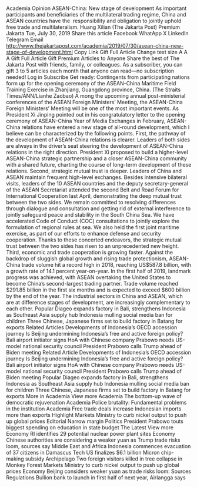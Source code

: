 # 

Academia
Opinion
ASEAN-China: New stage of development
As important participants and beneficiaries of the multilateral trading regime, China and ASEAN countries have the&nbsp;
responsibility and obligation to jointly uphold free trade and multilateralism.
Huang Xilian
(The Jakarta Post)
Premium
Jakarta
Tue, July 30, 2019
Share this article
Facebook
WhatApp
X
LinkedIn
Telegram
Email
http://www.thejakartapost.com/academia/2019/07/30/asean-china-new-stage-of-development.html
Copy Link
Gift Full Article
Change text size
A
A
A
Gift Full Article
Gift Premium Articles
to Anyone
Share the best of The Jakarta Post with friends, family, or colleagues. As a subscriber, you can gift 3 to 5 articles each month that anyone can read—no subscription needed!
Log in
Subscribe
Get ready: Contingents from participating nations form up for the opening ceremony of the ASEAN-China Maritime Field Training Exercise in Zhanjiang, Guangdong province, China. (The Straits Times/ANN/Lianhe Zaobao)
A
mong the upcoming annual post-ministerial conferences of the ASEAN Foreign Ministers’ Meeting, the ASEAN-China Foreign Ministers’ Meeting will be one of the most important events.
As President Xi Jinping pointed out in his congratulatory letter to the opening ceremony of ASEAN-China Year of Media Exchanges in February, ASEAN-China relations have entered a new stage of all-round development, which I believe can be characterized by the following points.
First, the pathway of the development of ASEAN-China relations is clearer. Leaders of both sides are always in the driver’s seat steering the development of ASEAN-China relations in the right direction. President Xi proposed to build a higher-level ASEAN-China strategic partnership and a closer ASEAN-China community with a shared future, charting the course of long-term development of these relations.
Second, strategic mutual trust is deeper. Leaders of China and ASEAN maintain frequent high-level exchanges. Besides intensive bilateral visits, leaders of the 10 ASEAN countries and the deputy secretary-general of the ASEAN Secretariat attended the second Belt and Road Forum for International Cooperation last April, demonstrating the deep mutual trust between the two sides. We remain committed to resolving differences through dialogue and consultation and getting rid of external interference to jointly safeguard peace and stability in the South China Sea.
We have accelerated Code of Conduct (COC) consultations to jointly explore the formulation of regional rules at sea. We also held the first joint maritime exercise, as part of our efforts to enhance defense and security cooperation. Thanks to these concerted endeavors, the strategic mutual trust between the two sides has risen to an unprecedented new height.
Third, economic and trade cooperation is growing faster. Against the backdrop of sluggish global growth and rising trade protectionism, ASEAN-China trade volume hit a record high in 2018, reaching US$587.8 billion, with a growth rate of 14.1 percent year-on-year. In the first half of 2019, landmark progress was achieved, with ASEAN overtaking the United States to become China’s second-largest trading partner.
Trade volume reached $291.85 billion in the first six months and is expected to exceed $600 billion by the end of the year. The industrial sectors in China and ASEAN, which are at difference stages of development, are increasingly complementary to each other.
Popular
Diageo expands factory in Bali, strengthens Indonesia as Southeast Asia supply hub
Indonesia mulling social media ban for children
Three Chinese, Japanese firms set to build factory in Batang for exports
Related Articles
Developments of Indonesia’s OECD accession journey
Is Beijing undermining Indonesia’s free and active foreign policy?
Bali airport initiator signs HoA with Chinese company
Prabowo needs US-model national security council
President Prabowo calls Trump ahead of Biden meeting
Related Article
Developments of Indonesia’s OECD accession journey
Is Beijing undermining Indonesia’s free and active foreign policy?
Bali airport initiator signs HoA with Chinese company
Prabowo needs US-model national security council
President Prabowo calls Trump ahead of Biden meeting
Popular
Diageo expands factory in Bali, strengthens Indonesia as Southeast Asia supply hub
Indonesia mulling social media ban for children
Three Chinese, Japanese firms set to build factory in Batang for exports
More in Academia
View more
Academia
The bottom-up wave of democratic rejuvenation
Academia
Police brutality: Fundamental problems in the institution
Academia
Free trade deals increase Indonesian imports more than exports
Highlight
Markets
Ministry to curb nickel output to push up global prices
Editorial
Narrow margin
Politics
President Prabowo touts biggest spending on education in state budget
The Latest
View more
Economy
RI identifies 29 potential nuclear power plant sites
Economy
Chinese authorities are considering a weaker yuan as Trump trade risks loom, sources say
Middle East and Africa
Indonesia commences evacuation of 37 citizens in Damascus
Tech
US finalizes $6.1 billion Micron chip-making subsidy
Archipelago
Two foreign visitors killed in tree collapse in Monkey Forest
Markets
Ministry to curb nickel output to push up global prices
Economy
Beijing considers weaker yuan as trade risks loom: Sources
Regulations
Bullion bank to launch in first half of next year, Airlangga says